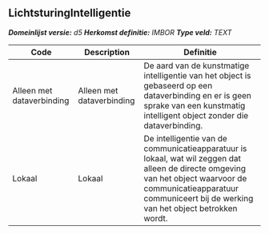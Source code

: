 ﻿## LichtsturingIntelligentie

*__Domeinlijst versie:__ d5*
*__Herkomst definitie:__ IMBOR*
*__Type veld:__ TEXT*

|__Code__ |__Description__ |__Definitie__	|
|	---	|	---	|   ---	| 
| Alleen met dataverbinding | Alleen met dataverbinding | De aard van de kunstmatige intelligentie van het object is gebaseerd op een dataverbinding en er is geen sprake van een kunstmatig intelligent object zonder die dataverbinding. |
| Lokaal | Lokaal | De intelligentie van de communicatieapparatuur is lokaal, wat wil zeggen dat alleen de directe omgeving van het object waarvoor de communicatieapparatuur communiceert bij de werking van het object betrokken wordt. |
